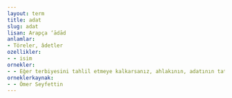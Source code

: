 ```yaml
---
layout: term
title: adat
slug: adat
lisan: Arapça ‘ādād
anlamlar:
- Töreler, âdetler
ozellikler:
- - isim
ornekler:
- - Eğer terbiyesini tahlil etmeye kalkarsanız, ahlakının, adatının tatlılığına meftun kalacaksınız.
orneklerkaynak:
- - Ömer Seyfettin
---
```

